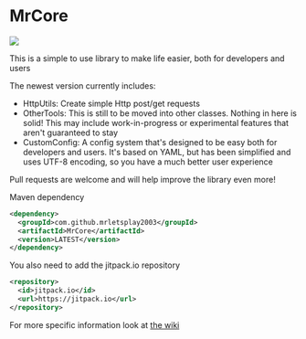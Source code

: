 # MrCore
[![](https://jitpack.io/v/MrLetsplay2003/MrCore.svg)](https://jitpack.io/#MrLetsplay2003/MrCore)

This is a simple to use library to make life easier, both for developers and users

The newest version currently includes:
- HttpUtils: Create simple Http post/get requests
- OtherTools: This is still to be moved into other classes. Nothing in here is solid! This may include work-in-progress or experimental features that aren't guaranteed to stay
- CustomConfig: A config system that's designed to be easy both for developers and users. It's based on YAML, but has been simplified and uses UTF-8 encoding, so you have a much better user experience

Pull requests are welcome and will help improve the library even more!

Maven dependency
```xml
<dependency>
  <groupId>com.github.mrletsplay2003</groupId>
  <artifactId>MrCore</artifactId>
  <version>LATEST</version>
</dependency>
```

You also need to add the jitpack.io repository
```xml
<repository>
  <id>jitpack.io</id>
  <url>https://jitpack.io</url>
</repository>
```

For more specific information look at [the wiki](https://github.com/MrLetsplay2003/MrCore/wiki)
